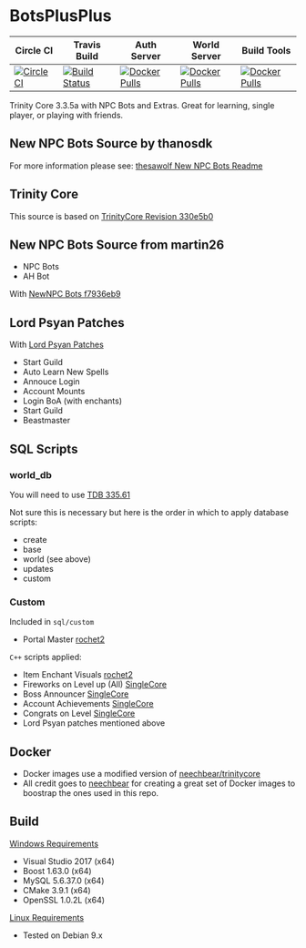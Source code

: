 # BotsPlusPlus

|  Circle CI    |  Travis Build|  Auth Server |  World Server  |  Build Tools  |
|  ------------ |  ----------- | ------------- | ------------- | ------------- |
| [![CircleCI](https://circleci.com/gh/timothystewart6/BotsPlusPlus/tree/master.svg?style=shield)](https://circleci.com/gh/timothystewart6/BotsPlusPlus/tree/master)| [![Build Status](https://travis-ci.org/timothystewart6/BotsPlusPlus.svg?branch=master)](https://travis-ci.org/timothystewart6/BotsPlusPlus)| [![Docker Pulls](https://img.shields.io/docker/pulls/timothystewart6/botsplusplus-authserver.svg)](https://hub.docker.com/r/timothystewart6/botsplusplus-authserver/)| [![Docker Pulls](https://img.shields.io/docker/pulls/timothystewart6/botsplusplus-worldserver.svg)](https://hub.docker.com/r/timothystewart6/botsplusplus-worldserver/)| [![Docker Pulls](https://img.shields.io/docker/pulls/timothystewart6/trinitycore-docker.svg)](https://hub.docker.com/r/timothystewart6/trinitycore-docker/)

Trinity Core 3.3.5a with NPC Bots and Extras. Great for learning, single player, or playing with friends.

## New NPC Bots Source by thanosdk

For more information please see: [thesawolf New NPC Bots Readme](https://github.com/thesawolf/TrinityCore/blob/TrinityCoreLegacy/README_Bots.md)

## Trinity Core

This source is based on [TrinityCore Revision 330e5b0](https://github.com/TrinityCore/TrinityCore/commit/330e5b0ebcc6753a355afc3824121c5eba1bf5bc)

## New NPC Bots Source from martin26

* NPC Bots
* AH Bot

With [NewNPC Bots f7936eb9](https://github.com/martin26/NewNPCBots/commit/f7936eb9ea332c45146c59810f7d0d6bd3313308)

## Lord Psyan Patches

With [Lord Psyan Patches](https://bitbucket.org/technotim/lordpsyan-patches)

* Start Guild
* Auto Learn New Spells
* Annouce Login
* Account Mounts
* Login BoA (with enchants)
* Start Guild
* Beastmaster

## SQL Scripts

### world_db

You will need to use [TDB 335.61](https://github.com/TrinityCore/TrinityCore/releases/tag/TDB335.61)

Not sure this is necessary but here is the order in which to apply database scripts:

* create
* base
* world (see above)
* updates
* custom

### Custom

Included in `sql/custom`

* Portal Master [rochet2](http://rochet2.github.io/Portal-Master.html)

`C++` scripts applied:

* Item Enchant Visuals [rochet2](http://rochet2.github.io/Item-Enchant-Visuals.html)
* Fireworks on Level up (All) [SingleCore](https://github.com/conan513/SingleCore_TC)
* Boss Announcer [SingleCore](https://github.com/conan513/SingleCore_TC)
* Account Achievements [SingleCore](https://github.com/conan513/SingleCore_TC)
* Congrats on Level [SingleCore](https://github.com/conan513/SingleCore_TC)
* Lord Psyan patches mentioned above

## Docker

* Docker images use a modified version of [neechbear/trinitycore](https://github.com/neechbear/trinitycore)
* All credit goes to [neechbear](https://github.com/neechbear) for creating a great set of Docker images to boostrap the ones used in this repo.

## Build

[Windows Requirements](https://trinitycore.atlassian.net/wiki/spaces/tc/pages/10977296/Windows+Requirements)

* Visual Studio 2017 (x64)
* Boost 1.63.0 (x64)
* MySQL 5.6.37.0 (x64)
* CMake 3.9.1 (x64)
* OpenSSL 1.0.2L (x64)

[Linux Requirements](https://trinitycore.atlassian.net/wiki/spaces/tc/pages/10977288/Linux+Requirements)

* Tested on Debian 9.x
